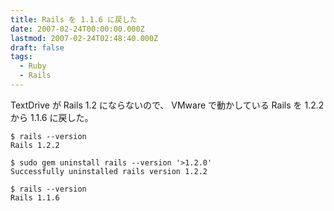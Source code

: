 ```yaml
---
title: Rails を 1.1.6 に戻した
date: 2007-02-24T00:00:00.000Z
lastmod: 2007-02-24T02:48:40.000Z
draft: false
tags:
  - Ruby
  - Rails
---
```


TextDrive が Rails 1.2 にならないので、 VMware で動かしている Rails を 1.2.2 から 1.1.6 に戻した。

```
$ rails --version
Rails 1.2.2

$ sudo gem uninstall rails --version '>1.2.0'
Successfully uninstalled rails version 1.2.2

$ rails --version
Rails 1.1.6
```

